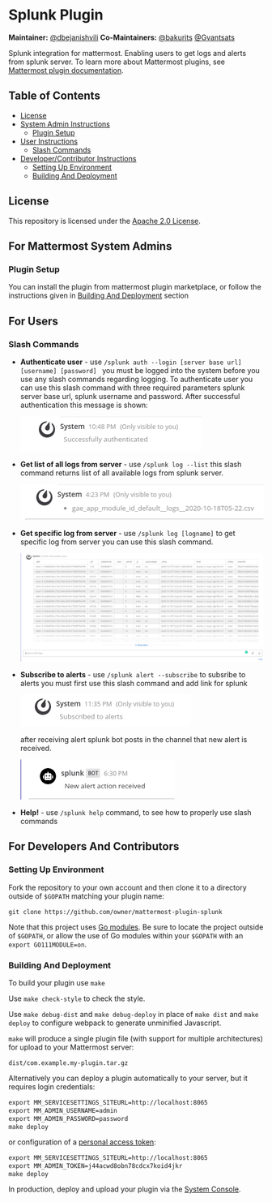 # Splunk Plugin 
**Maintainer:** [@dbejanishvili](https://github.com/dbejanishvili)
**Co-Maintainers:** [@bakurits](https://github.com/bakurits) [@Gvantsats](https://github.com/Gvantsats)

Splunk integration for mattermost. Enabling users to get logs and alerts from splunk server.
To learn more about Mattermost plugins, see [Mattermost plugin documentation](https://developers.mattermost.com/extend/plugins/).

## Table of Contents
- [License](#license)
- [System Admin Instructions](#for-mattermost-system-admins)
    - [Plugin Setup](#plugin-setup)
- [User Instructions](#for-users)
    - [Slash Commands](#slash-commands)
- [Developer/Contributor Instructions](#for-developers-and-contributors)
    - [Setting Up Environment](#setting-up-environment)
    - [Building And Deployment](#building-and-deployment)

## **License**

This repository is licensed under the [Apache 2.0 License](https://github.com/bakurits/mattermost-plugin-anonymous/blob/master/LICENSE).


## **For Mattermost System Admins**
### Plugin Setup
You can install the plugin from mattermost plugin marketplace, or follow the instructions given in [Building And Deployment](#building-and-deployment) section

## **For Users**
### Slash Commands
* __Authenticate user__ - use `/splunk auth --login [server base url] [username] [password] ` you must be logged into the system before you use any slash commands regarding logging. To authenticate user you can use this slash command with three required parameters splunk server base url, splunk username and password. After successful authentication this message is shown:

    ![GitHub plugin screenshot](images/auth_success.png)

* __Get list of all logs from server__ - use `/splunk log --list` this slash command returns list of all available logs from splunk server.

    ![GitHub plugin screenshot](images/log_list.png)

* __Get specific log from server__ - use `/splunk log [logname]` to get specific log from server you can use this slash command. 

    ![GitHub plugin screenshot](images/log.png)

* __Subscribe to alerts__ - use `/splunk alert --subscribe` to subsribe to alerts you must first use this slash command and add link for splunk

    ![GitHub plugin screenshot](images/alert.png)

    after receiving alert splunk bot posts in the channel that new alert is received.

    ![GitHub plugin screenshot](images/alert_received.png)



* __Help!__ - use `/splunk help` command, to see how to properly use slash commands


## **For Developers And Contributors**
### Setting Up Environment
Fork the repository to your own account and then clone it to a directory outside of `$GOPATH` matching your plugin name:
```
git clone https://github.com/owner/mattermost-plugin-splunk
```

Note that this project uses [Go modules](https://github.com/golang/go/wiki/Modules). Be sure to locate the project outside of `$GOPATH`, or allow the use of Go modules within your `$GOPATH` with an `export GO111MODULE=on`.

### Building And Deployment
To build your plugin use `make`

Use `make check-style` to check the style.

Use `make debug-dist` and `make debug-deploy` in place of `make dist` and `make deploy` to configure webpack to generate unminified Javascript.

`make` will produce a single plugin file (with support for multiple architectures) for upload to your Mattermost server:

```
dist/com.example.my-plugin.tar.gz
```

Alternatively you can deploy a plugin automatically to your server, but it requires login credentials:
```
export MM_SERVICESETTINGS_SITEURL=http://localhost:8065
export MM_ADMIN_USERNAME=admin
export MM_ADMIN_PASSWORD=password
make deploy
```

or configuration of a [personal access token](https://docs.mattermost.com/developer/personal-access-tokens.html):
```
export MM_SERVICESETTINGS_SITEURL=http://localhost:8065
export MM_ADMIN_TOKEN=j44acwd8obn78cdcx7koid4jkr
make deploy
```

In production, deploy and upload your plugin via the [System Console](https://about.mattermost.com/default-plugin-uploads).


 